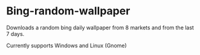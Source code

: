 # Bing-random-wallpaper
Downloads a random bing daily wallpaper from 8 markets and from the last 7 days.

Currently supports Windows and Linux (Gnome)
